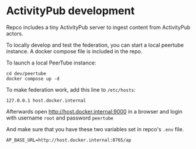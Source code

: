 # ActivityPub development

Repco includes a tiny ActivityPub server to ingest content from ActivityPub actors.

To locally develop and test the federation, you can start a local peertube instance. A docker compose file is included in the repo.

To launch a local PeerTube instance:

```
cd dev/peertube
docker compose up -d
```
To make federation work, add this line to `/etc/hosts`:
``` 
127.0.0.1 host.docker.internal
```

Afterwards open http://host.docker.internal:9000 in a browser and login with username `root` and password `peertube`


And make sure that you have these two variables set in repco's `.env` file.

```
AP_BASE_URL=http://host.docker.internal:8765/ap
```

